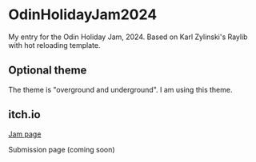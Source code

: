 # OdinHolidayJam2024

My entry for the Odin Holiday Jam, 2024. Based on Karl Zylinski's Raylib with hot reloading template.

## Optional theme

The theme is "overground and underground". I am using this theme.

## itch.io

[Jam page](https://itch.io/jam/odin-holiday-jam)

Submission page (coming soon)
